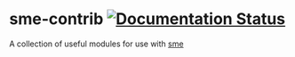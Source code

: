 # sme-contrib [![Documentation Status](https://readthedocs.org/projects/sme-contrib/badge/?version=latest)](https://sme-contrib.readthedocs.io/en/latest/?badge=latest)

A collection of useful modules for use with [sme](https://pypi.org/project/sme/)